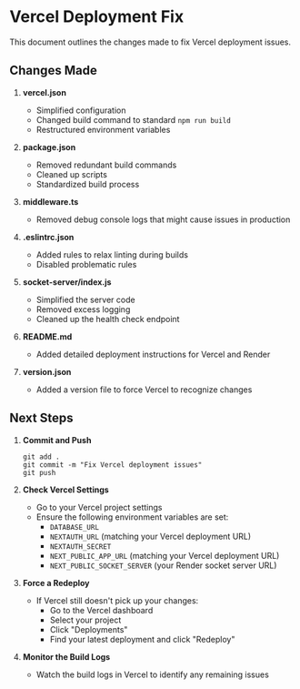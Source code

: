# Vercel Deployment Fix

This document outlines the changes made to fix Vercel deployment issues.

## Changes Made

1. **vercel.json**
   - Simplified configuration
   - Changed build command to standard `npm run build`
   - Restructured environment variables

2. **package.json**
   - Removed redundant build commands
   - Cleaned up scripts
   - Standardized build process

3. **middleware.ts**
   - Removed debug console logs that might cause issues in production

4. **.eslintrc.json**
   - Added rules to relax linting during builds
   - Disabled problematic rules

5. **socket-server/index.js**
   - Simplified the server code
   - Removed excess logging
   - Cleaned up the health check endpoint

6. **README.md**
   - Added detailed deployment instructions for Vercel and Render

7. **version.json**
   - Added a version file to force Vercel to recognize changes

## Next Steps

1. **Commit and Push**
   ```
   git add .
   git commit -m "Fix Vercel deployment issues"
   git push
   ```

2. **Check Vercel Settings**
   - Go to your Vercel project settings
   - Ensure the following environment variables are set:
     - `DATABASE_URL`
     - `NEXTAUTH_URL` (matching your Vercel deployment URL)
     - `NEXTAUTH_SECRET`
     - `NEXT_PUBLIC_APP_URL` (matching your Vercel deployment URL)
     - `NEXT_PUBLIC_SOCKET_SERVER` (your Render socket server URL)

3. **Force a Redeploy**
   - If Vercel still doesn't pick up your changes:
     - Go to the Vercel dashboard
     - Select your project
     - Click "Deployments"
     - Find your latest deployment and click "Redeploy"

4. **Monitor the Build Logs**
   - Watch the build logs in Vercel to identify any remaining issues
